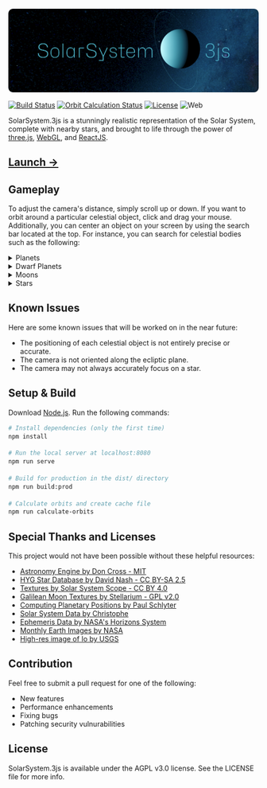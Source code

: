 ![Alt text](.readme/solarsystem_3js.png?raw=true  "SolarSystem.js")

[![Build Status](https://img.shields.io/github/actions/workflow/status/fatihbalsoy/SolarSystem.3js/webpack.yml)](https://github.com/fatihbalsoy/SolarSystem.3js/actions/workflows/webpack.yml)
[![Orbit Calculation Status](https://img.shields.io/github/actions/workflow/status/fatihbalsoy/SolarSystem.3js/calculate-orbits.yml?color=blue&label=orbits)](https://github.com/fatihbalsoy/SolarSystem.3js/actions/workflows/calculate-orbits.yml)
[![License](https://img.shields.io/github/license/fatihbalsoy/SolarSystem.3js)](https://github.com/fatihbalsoy/SolarSystem.3js/blob/main/LICENSE)
![Web](https://img.shields.io/badge/Web-three.js%20%7C%20WebGL%20%7C%20ReactJS-lightgreen)

SolarSystem.3js is a stunningly realistic representation of the Solar System, complete with nearby stars, and brought to life through the power of [three.js](https://github.com/mrdoob/three.js/), [WebGL](https://github.com/KhronosGroup/WebGL), and [ReactJS](https://github.com/facebook/react).

## [Launch →](https://fatih.balsoy.com/app/solar-system-3js)

## Gameplay

To adjust the camera's distance, simply scroll up or down. If you want to orbit around a particular celestial object, click and drag your mouse. Additionally, you can center an object on your screen by using the search bar located at the top. For instance, you can search for celestial bodies such as the following:

<details>
<summary>Planets</summary>

* Sun
* Mercury
* Venus
* Earth
* Mars
* Jupiter
* Saturn
* Uranus
* Neptune
* Pluto

</details>

<details>
<summary>Dwarf Planets</summary>

* Pluto
* ~~Ceres~~ (Temporarily Removed)

</details>

<details>
<summary>Moons</summary>

Earth

* Moon

Jupiter

* Europa
* Ganymede
* Io
* Callisto

</details>

<details>
<summary>Stars</summary>

* Antares
* Polaris
* Proxima Centauri
* Rigil Kentaurus
* and lots more!

</details>

## Known Issues

Here are some known issues that will be worked on in the near future:

* The positioning of each celestial object is not entirely precise or accurate.
* The camera is not oriented along the ecliptic plane.
* The camera may not always accurately focus on a star.

## Setup & Build

Download [Node.js](https://nodejs.org/en/download/).
Run the following commands:

``` bash
# Install dependencies (only the first time)
npm install

# Run the local server at localhost:8080
npm run serve

# Build for production in the dist/ directory
npm run build:prod

# Calculate orbits and create cache file
npm run calculate-orbits
```

## Special Thanks and Licenses

This project would not have been possible without these helpful resources:

* [Astronomy Engine by Don Cross - MIT](https://github.com/cosinekitty/astronomy)
* [HYG Star Database by David Nash - CC BY-SA 2.5](https://github.com/astronexus/HYG-Database)
* [Textures by Solar System Scope - CC BY 4.0](https://www.solarsystemscope.com/textures/)
* [Galilean Moon Textures by Stellarium - GPL v2.0](https://github.com/Stellarium/stellarium)
* [Computing Planetary Positions by Paul Schlyter](https://www.stjarnhimlen.se/comp/tutorial.html)
* [Solar System Data by Christophe](https://api.le-systeme-solaire.net/en/)
* [Ephemeris Data by NASA's Horizons System](https://ssd.jpl.nasa.gov/horizons/app.html#/)
* [Monthly Earth Images by NASA](https://visibleearth.nasa.gov/collection/1484/blue-marble)
* [High-res image of Io by USGS](https://pubs.usgs.gov/sim/3168/)

## Contribution

Feel free to submit a pull request for one of the following:

* New features
* Performance enhancements
* Fixing bugs
* Patching security vulnurabilities

## License

SolarSystem.3js is available under the AGPL v3.0 license. See the LICENSE file for more info.

